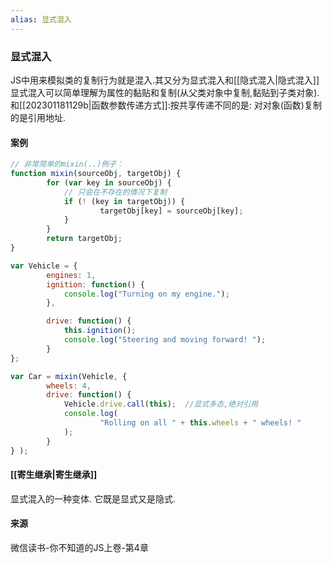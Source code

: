 ```yaml
---
alias: 显式混入
---
```


### 显式混入
JS中用来模拟类的复制行为就是混入.其又分为显式混入和[[隐式混入|隐式混入]]
显式混入可以简单理解为属性的黏贴和复制(从父类对象中复制,黏贴到子类对象).和[[202301181129b|函数参数传递方式]]:按共享传递不同的是: 对对象(函数)复制的是引用地址.

#### 案例
```js
// 非常简单的mixin(..)例子：
function mixin(sourceObj, targetObj) {
		for (var key in sourceObj) {
			// 只会在不存在的情况下复制
			if (! (key in targetObj)) {
					targetObj[key] = sourceObj[key];
			}
		}
		return targetObj;
}

var Vehicle = {
		engines: 1,
		ignition: function() {
			console.log("Turning on my engine.");
		},

		drive: function() {
			this.ignition();
			console.log("Steering and moving forward! ");
		}
};

var Car = mixin(Vehicle, {
		wheels: 4,
		drive: function() {
			Vehicle.drive.call(this);  //显式多态,绝对引用
			console.log(
					"Rolling on all " + this.wheels + " wheels! "
			);
		}
} );
```


#### [[寄生继承|寄生继承]]
显式混入的一种变体. 它既是显式又是隐式.



#### 来源

微信读书-你不知道的JS上卷-第4章


